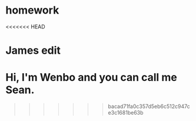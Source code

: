 # homework
<<<<<<< HEAD

James edit
=======
# Hi, I'm Wenbo and you can call me Sean.
>>>>>>> bacad71fa0c357d5eb6c512c947ce3c1681be63b
